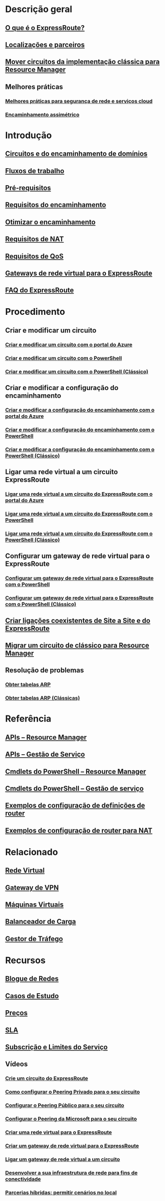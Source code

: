 # Descrição geral
## [O que é o ExpressRoute?](expressroute-introduction.md)
## [Localizações e parceiros](expressroute-locations.md)
## [Mover circuitos da implementação clássica para Resource Manager](expressroute-move.md)
## Melhores práticas
### [Melhores práticas para segurança de rede e serviços cloud](../best-practices-network-security.md)
### [Encaminhamento assimétrico](expressroute-asymmetric-routing.md)


# Introdução
## [Circuitos e do encaminhamento de domínios](expressroute-circuit-peerings.md)
## [Fluxos de trabalho](expressroute-workflows.md)
## [Pré-requisitos](expressroute-prerequisites.md)
## [Requisitos do encaminhamento](expressroute-routing.md)
## [Otimizar o encaminhamento](expressroute-optimize-routing.md)
## [Requisitos de NAT](expressroute-nat.md)
## [Requisitos de QoS](expressroute-qos.md)
## [Gateways de rede virtual para o ExpressRoute](expressroute-about-virtual-network-gateways.md)
## [FAQ do ExpressRoute](expressroute-faqs.md)

# Procedimento
## Criar e modificar um circuito
### [Criar e modificar um circuito com o portal do Azure](expressroute-howto-circuit-portal-resource-manager.md)
### [Criar e modificar um circuito com o PowerShell](expressroute-howto-circuit-arm.md)
### [Criar e modificar um circuito com o PowerShell (Clássico)](expressroute-howto-circuit-classic.md)
## Criar e modificar a configuração do encaminhamento
### [Criar e modificar a configuração do encaminhamento com o portal do Azure](expressroute-howto-routing-portal-resource-manager.md)
### [Criar e modificar a configuração do encaminhamento com o PowerShell](expressroute-howto-routing-arm.md)
### [Criar e modificar a configuração do encaminhamento com o PowerShell (Clássico)](expressroute-howto-routing-classic.md)
## Ligar uma rede virtual a um circuito ExpressRoute
### [Ligar uma rede virtual a um circuito do ExpressRoute com o portal do Azure](expressroute-howto-linkvnet-portal-resource-manager.md)
### [Ligar uma rede virtual a um circuito do ExpressRoute com o PowerShell](expressroute-howto-linkvnet-arm.md)
### [Ligar uma rede virtual a um circuito do ExpressRoute com o PowerShell (Clássico)](expressroute-howto-linkvnet-classic.md)
## Configurar um gateway de rede virtual para o ExpressRoute
### [Configurar um gateway de rede virtual para o ExpressRoute com o PowerShell](expressroute-howto-add-gateway-resource-manager.md)
### [Configurar um gateway de rede virtual para o ExpressRoute com o PowerShell (Clássico)](expressroute-howto-add-gateway-classic.md)
## [Criar ligações coexistentes de Site a Site e do ExpressRoute](expressroute-howto-coexist-classic.md)
## [Migrar um circuito de clássico para Resource Manager](expressroute-howto-move-arm.md)

## Resolução de problemas
### [Obter tabelas ARP](expressroute-troubleshooting-arp-resource-manager.md)
### [Obter tabelas ARP (Clássicas)](expressroute-troubleshooting-arp-classic.md)


# Referência
## [APIs – Resource Manager](https://msdn.microsoft.com/library/azure/mt586720)
## [APIs – Gestão de Serviço](https://msdn.microsoft.com/library/azure/dn606310)
## [Cmdlets do PowerShell – Resource Manager](https://msdn.microsoft.com/library/azure/mt163510(v=azure.300))
## [Cmdlets do PowerShell – Gestão de serviço](https://msdn.microsoft.com/library/azure/dn683813)
## [Exemplos de configuração de definições de router](expressroute-config-samples-routing.md)
## [Exemplos de configuração de router para NAT](expressroute-config-samples-nat.md)

# Relacionado 
## [Rede Virtual](../virtual-network/index.md)
## [Gateway de VPN](../vpn-gateway/index.md)
## [Máquinas Virtuais](../virtual-machines/index.md)
## [Balanceador de Carga](../load-balancer/index.md)
## [Gestor de Tráfego](../traffic-manager/index.md)

# Recursos
## [Blogue de Redes](https://azure.microsoft.com/blog/topics/networking/)
## [Casos de Estudo](https://customers.microsoft.com/Pages/advancedsearch.aspx?mrmcproducts=More%20Products)
## [Preços](https://azure.microsoft.com/pricing/details/expressroute/)
## [SLA](https://azure.microsoft.com/support/legal/sla/)
## [Subscrição e Limites do Serviço](../azure-subscription-service-limits.md)
## Vídeos
### [Crie um circuito do ExpressRoute](https://azure.microsoft.com/documentation/videos/azure-expressroute-how-to-create-an-expressroute-circuit/)
### [Como configurar o Peering Privado para o seu circuito](https://azure.microsoft.com/documentation/videos/azure-expressroute-how-to-set-up-azure-private-peering-for-your-expressroute-circuit/)
### [Configurar o Peering Público para o seu circuito](https://azure.microsoft.com/documentation/videos/azure-expressroute-how-to-set-up-azure-public-peering-for-your-expressroute-circuit/)
### [Configurar o Peering da Microsoft para o seu circuito](https://azure.microsoft.com/documentation/videos/azure-expressroute-how-to-set-up-microsoft-peering-for-your-expressroute-circuit/)
### [Criar uma rede virtual para o ExpressRoute](https://azure.microsoft.com/documentation/videos/azure-expressroute-how-to-create-a-virtual-network/)
### [Criar um gateway de rede virtual para o ExpressRoute](https://azure.microsoft.com/documentation/videos/azure-expressroute-how-to-create-a-vpn-gateway-for-your-virtual-network/)
### [Ligar um gateway de rede virtual a um circuito](https://azure.microsoft.com/documentation/videos/azure-expressroute-how-to-create-a-connection-between-your-vpn-gateway-and-expressroute-circuit/)
### [Desenvolver a sua infraestrutura de rede para fins de conectividade](https://go.microsoft.com/fwlink/p/?LinkId=615124)
### [Parcerias híbridas: permitir cenários no local](https://go.microsoft.com/fwlink/p/?LinkId=615125)

<!--HONumber=Nov16_HO2-->


